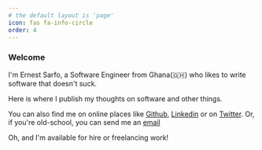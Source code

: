 ```yaml
---
# the default layout is 'page'
icon: fas fa-info-circle
order: 4
---
```


### Welcome

I'm Ernest Sarfo, a Software Engineer from Ghana(🇬🇭) who likes to write software that doesn't suck.

Here is where I publish my thoughts on software and other things.

You can also find me on online places like [Github](https://www.github.com/thesarfo), [Linkedin](https://www.linkedin.com/in/ernest-sarfo) or on [Twitter](https://www.twitter.com/ofrastsenre). Or, if you're old-school, you can send me an [email](mailto:workswsarfo@gmail.com)

Oh, and I'm available for hire or freelancing work!
<!-- > Add Markdown syntax content to file `_tabs/about.md`{: .filepath } and it will show up on this page.
{: .prompt-tip } -->

